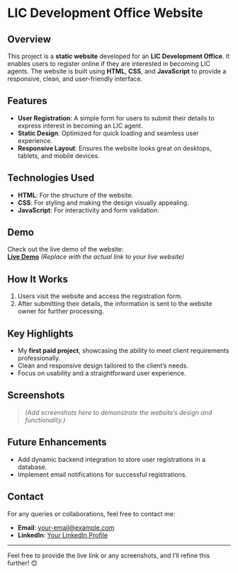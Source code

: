 # LIC Development Office Website  

## Overview  
This project is a **static website** developed for an **LIC Development Office**. It enables users to register online if they are interested in becoming LIC agents. The website is built using **HTML**, **CSS**, and **JavaScript** to provide a responsive, clean, and user-friendly interface.  

## Features  
- **User Registration**: A simple form for users to submit their details to express interest in becoming an LIC agent.  
- **Static Design**: Optimized for quick loading and seamless user experience.  
- **Responsive Layout**: Ensures the website looks great on desktops, tablets, and mobile devices.  

## Technologies Used  
- **HTML**: For the structure of the website.  
- **CSS**: For styling and making the design visually appealing.  
- **JavaScript**: For interactivity and form validation.  

## Demo  
Check out the live demo of the website:  
[**Live Demo**](#) *(Replace with the actual link to your live website)*  

## How It Works  
1. Users visit the website and access the registration form.  
2. After submitting their details, the information is sent to the website owner for further processing.  

## Key Highlights  
- My **first paid project**, showcasing the ability to meet client requirements professionally.  
- Clean and responsive design tailored to the client’s needs.  
- Focus on usability and a straightforward user experience.  

## Screenshots  
> *(Add screenshots here to demonstrate the website’s design and functionality.)*  

## Future Enhancements  
- Add dynamic backend integration to store user registrations in a database.  
- Implement email notifications for successful registrations.  

## Contact  
For any queries or collaborations, feel free to contact me:  
- **Email**: [your-email@example.com](mailto:your-email@example.com)  
- **LinkedIn**: [Your LinkedIn Profile](#)  

---  

Feel free to provide the live link or any screenshots, and I’ll refine this further! 😊  
